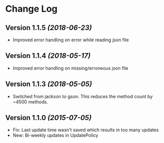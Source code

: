 Change Log
==========

Version 1.1.5 *(2018-06-23)*
----------------------------
 * Improved error handling on error while reading json file
 
Version 1.1.4 *(2018-05-17)*
----------------------------
 * Improved error handling on missing/erroneous json file

Version 1.1.3 *(2018-05-05)*
----------------------------
 * Switched from jackson to gson. This reduces the method count by ~4500 methods.

Version 1.1.0 *(2015-07-05)*
----------------------------
 * Fix: Last update time wasn't saved which results in too many updates
 * New: Bi-weekly updates in UpdatePolicy

